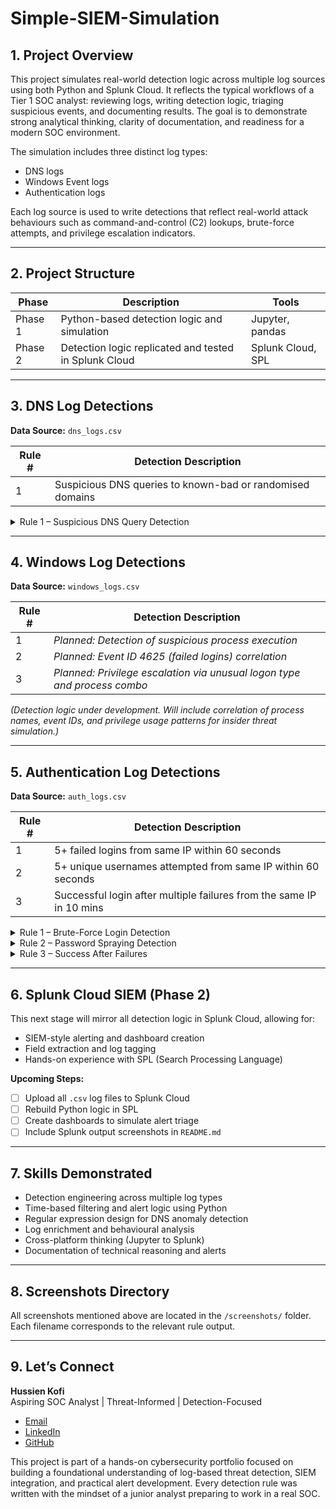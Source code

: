 # Simple-SIEM-Simulation

## 1. Project Overview

This project simulates real-world detection logic across multiple log sources using both Python and Splunk Cloud. It reflects the typical workflows of a Tier 1 SOC analyst: reviewing logs, writing detection logic, triaging suspicious events, and documenting results. The goal is to demonstrate strong analytical thinking, clarity of documentation, and readiness for a modern SOC environment.

The simulation includes three distinct log types:
- DNS logs
- Windows Event logs
- Authentication logs

Each log source is used to write detections that reflect real-world attack behaviours such as command-and-control (C2) lookups, brute-force attempts, and privilege escalation indicators.

---

## 2. Project Structure

| Phase      | Description                                          | Tools             |
|------------|------------------------------------------------------|-------------------|
| Phase 1    | Python-based detection logic and simulation          | Jupyter, pandas   |
| Phase 2    | Detection logic replicated and tested in Splunk Cloud| Splunk Cloud, SPL |

---

## 3. DNS Log Detections  
**Data Source:** `dns_logs.csv`

| Rule # | Detection Description |
|--------|------------------------|
| 1 | Suspicious DNS queries to known-bad or randomised domains |

<details>
<summary>Rule 1 – Suspicious DNS Query Detection</summary>

**Analyst Note:**  
This rule identifies potentially malicious DNS requests. It looks for domains that contain suspicious keywords (e.g., `.ru`, `.xyz`, `malicious`) or appear to be base64-like encoded strings. These types of queries are often linked to malware attempting to contact its command-and-control servers.

To reduce noise, we also filter for DNS response codes like `NXDOMAIN` or `SERVFAIL`, which indicate failed lookups—often a sign of malware probing for non-existent domains.

**Logic Summary:**
- Search for suspicious TLDs and strings
- Match base64-style domains using regex
- Filter only failed DNS lookups to reduce false positives

**Screenshots:**
- [dns_logs_preview.png](./screenshots/dns_logs_preview.png)
- [dns_rule1_suspicious_queries(1).png](./screenshots/dns_rule1_suspicious_queries(1).png)
- [dns_rule1_suspicious_queries(2).png](./screenshots/dns_rule1_suspicious_queries(2).png)

</details>

---

## 4. Windows Log Detections  
**Data Source:** `windows_logs.csv`

| Rule # | Detection Description |
|--------|------------------------|
| 1 | _Planned: Detection of suspicious process execution_ |
| 2 | _Planned: Event ID 4625 (failed logins) correlation_ |
| 3 | _Planned: Privilege escalation via unusual logon type and process combo_ |

_(Detection logic under development. Will include correlation of process names, event IDs, and privilege usage patterns for insider threat simulation.)_

---

## 5. Authentication Log Detections  
**Data Source:** `auth_logs.csv`

| Rule # | Detection Description |
|--------|------------------------|
| 1 | 5+ failed logins from same IP within 60 seconds |
| 2 | 5+ unique usernames attempted from same IP within 60 seconds |
| 3 | Successful login after multiple failures from the same IP in 10 mins |

<details>
<summary>Rule 1 – Brute-Force Login Detection</summary>

**Analyst Note:**  
This rule identifies brute-force behaviour by flagging 5 or more failed login attempts from the same IP address within one minute. This is a common first step in account compromise attempts.

**Logic Summary:**
- Filter logins with status 'FAIL'
- Group by source IP and timestamp
- Trigger alert if 5+ events occur within 60 seconds

**Screenshot:**  
_Add relevant screenshot from `auth_rule1_bruteforce_output.png`_

</details>

<details>
<summary>Rule 2 – Password Spraying Detection</summary>

**Analyst Note:**  
Detects horizontal spraying attacks where multiple usernames are targeted from one IP in a short window. Unlike brute-force, this technique avoids locking any one account but still tests weak passwords.

**Logic Summary:**
- Count unique usernames attempted from one IP
- Trigger alert if 5+ usernames are attempted in 1 minute

**Screenshot:**  
_Add relevant screenshot from `auth_rule2_passwordspray_output.png`_

</details>

<details>
<summary>Rule 3 – Success After Failures</summary>

**Analyst Note:**  
Flags suspicious successful logins that were immediately preceded by 3 or more failures from the same source IP within the past 10 minutes. This pattern often indicates a guessed or compromised password.

**Logic Summary:**
- Check if a success is preceded by recent failures
- Filter for same IP and narrow time window

**Screenshot:**  
_Add relevant screenshot from `auth_rule3_success_after_fail.png`_

</details>

---

## 6. Splunk Cloud SIEM (Phase 2)

This next stage will mirror all detection logic in Splunk Cloud, allowing for:
- SIEM-style alerting and dashboard creation
- Field extraction and log tagging
- Hands-on experience with SPL (Search Processing Language)

**Upcoming Steps:**
- [ ] Upload all `.csv` log files to Splunk Cloud
- [ ] Rebuild Python logic in SPL
- [ ] Create dashboards to simulate alert triage
- [ ] Include Splunk output screenshots in `README.md`

---

## 7. Skills Demonstrated

- Detection engineering across multiple log types
- Time-based filtering and alert logic using Python
- Regular expression design for DNS anomaly detection
- Log enrichment and behavioural analysis
- Cross-platform thinking (Jupyter to Splunk)
- Documentation of technical reasoning and alerts

---

## 8. Screenshots Directory

All screenshots mentioned above are located in the `/screenshots/` folder. Each filename corresponds to the relevant rule output.

---

## 9. Let’s Connect

**Hussien Kofi**  
Aspiring SOC Analyst | Threat-Informed | Detection-Focused

- [Email](mailto:Hussienkofi@gmail.com)  
- [LinkedIn](https://www.linkedin.com/in/hussien-kofi-99a012330/)  
- [GitHub](https://github.com/Hussien-K11)

This project is part of a hands-on cybersecurity portfolio focused on building a foundational understanding of log-based threat detection, SIEM integration, and practical alert development. Every detection rule was written with the mindset of a junior analyst preparing to work in a real SOC.
